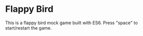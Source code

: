 # Flappy Bird 

This is a flappy bird mock game built with ES6. Press "space" to start/restart the game.

